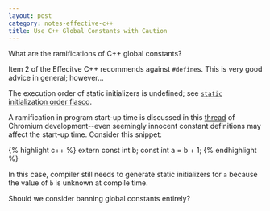 ```yaml
---
layout: post
category: notes-effective-c++
title: Use C++ Global Constants with Caution
---
```


What are the ramifications of C++ global constants?

Item 2 of the Effecitve C++ recommends against `#define`s.
This is very good advice in general; however...

The execution order of static initializers is undefined; see [`static` initialization order fiasco](http://www.parashift.com/c++-faq/static-init-order.html).

A ramification in program start-up time is discussed in this [thread](https://groups.google.com/a/chromium.org/forum/#!topic/chromium-dev/p6h3HC8Wro4)
of Chromium development--even seemingly innocent constant definitions may affect the start-up time.
Consider this snippet:

{% highlight c++ %}
extern const int b;
const int a = b + 1;
{% endhighlight %}

In this case, compiler still needs to generate static initializers for `a` because
the value of `b` is unknown at compile time.

Should we consider banning global constants entirely?
